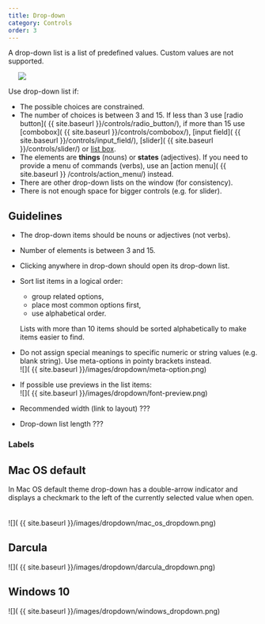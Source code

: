 ```yaml
---
title: Drop-down
category: Controls
order: 3
---
```


A drop-down list is a list of predefined values. Custom values are not supported. 

<img style="margin-left: 20px;" src=" {{ site.baseurl }}/images/dropdown/dropdown_example.png">

Use drop-down list if:
* The possible choices are constrained.
* The number of choices is between 3 and 15. If less than 3 use [radio button]( {{ site.baseurl }}/controls/radio_button/), if more than 15 use [combobox]( {{ site.baseurl }}/controls/combobox/), [input field]( {{ site.baseurl }}/controls/input_field/), [slider]( {{ site.baseurl }}/controls/slider/) or [list box](/controls/list_box/).
* The elements are **things** (nouns) or **states** (adjectives). If you need to provide a menu of commands (verbs), use an [action menu]( {{ site.baseurl }} /controls/action_menu/) instead.
* There are other drop-down lists on the window (for consistency).
* There is not enough space for bigger controls (e.g. for slider).

## Guidelines
* The drop-down items should be nouns or adjectives (not verbs).
* Number of elements is between 3 and 15.
* Clicking anywhere in drop-down should open its drop-down list.
* Sort list items in a logical order:  
    * group related options,  
    * place most common options first,  
    * use alphabetical order.      
    
  Lists with more than 10 items should be sorted alphabetically to make items easier to find.
* Do not assign special meanings to specific numeric or string values (e.g. blank string). Use meta-options in pointy brackets instead.  
![]( {{ site.baseurl }}/images/dropdown/meta-option.png)

* If possible use previews in the list items:  
![]( {{ site.baseurl }}/images/dropdown/font-preview.png)

* Recommended width (link to layout) ??? 
* Drop-down list length ???

### Labels

## Mac OS default 
In Mac OS default theme drop-down has a double-arrow indicator and displays a checkmark to the left of the currently selected value when open.   
<br />  
![]( {{ site.baseurl }}/images/dropdown/mac_os_dropdown.png)
<br /> 

## Darcula 
![]( {{ site.baseurl }}/images/dropdown/darcula_dropdown.png)

## Windows 10

![]( {{ site.baseurl }}/images/dropdown/windows_dropdown.png)